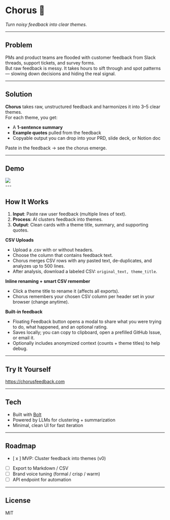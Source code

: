 # Chorus 🎵  
*Turn noisy feedback into clear themes.*

---

## Problem  
PMs and product teams are flooded with customer feedback from Slack threads, support tickets, and survey forms.  
But raw feedback is messy. It takes hours to sift through and spot patterns — slowing down decisions and hiding the real signal.  

---

## Solution  
**Chorus** takes raw, unstructured feedback and harmonizes it into 3–5 clear themes.  
For each theme, you get:  
- A **1-sentence summary**  
- **Example quotes** pulled from the feedback  
- Copyable output you can drop into your PRD, slide deck, or Notion doc  

Paste in the feedback → see the chorus emerge.  

---

## Demo  
<div>
    <a href="https://www.loom.com/share/fdee6705ec894052a76d5a0db83eba40">
    </a>
    <a href="https://www.loom.com/share/fdee6705ec894052a76d5a0db83eba40">
      <img style="max-width:300px;" src="https://cdn.loom.com/sessions/thumbnails/fdee6705ec894052a76d5a0db83eba40-03c7cbce5b04bb25-full-play.gif">
    </a>
  </div>
---

## How It Works  
1. **Input**: Paste raw user feedback (multiple lines of text).  
2. **Process**: AI clusters feedback into themes.  
3. **Output**: Clean cards with a theme title, summary, and supporting quotes.

**CSV Uploads**
- Upload a .csv with or without headers.
- Choose the column that contains feedback text.
- Chorus merges CSV rows with any pasted text, de-duplicates, and analyzes up to 500 lines.
- After analysis, download a labeled CSV: `original_text, theme_title`.

**Inline renaming + smart CSV remember**
- Click a theme title to rename it (affects all exports).
- Chorus remembers your chosen CSV column per header set in your browser (change anytime).

**Built-in feedback**
- Floating Feedback button opens a modal to share what you were trying to do, what happened, and an optional rating.
- Saves locally; you can copy to clipboard, open a prefilled GitHub Issue, or email it.
- Optionally includes anonymized context (counts + theme titles) to help debug.

---

## Try It Yourself  
https://chorusfeedback.com

---

## Tech  
- Built with [Bolt](https://bolt.new)  
- Powered by LLMs for clustering + summarization  
- Minimal, clean UI for fast iteration  

---

## Roadmap  
- [ x ] MVP: Cluster feedback into themes (v0)  
- [ ] Export to Markdown / CSV  
- [ ] Brand voice tuning (formal / crisp / warm)  
- [ ] API endpoint for automation  

---

## License  
MIT  
